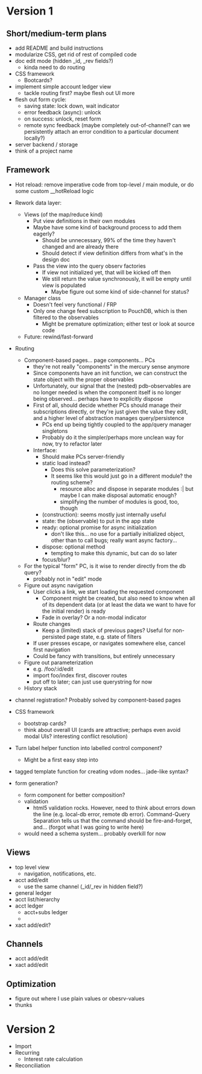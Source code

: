 Version 1
=========

Short/medium-term plans
-----------------------

- add README and build instructions
- modularize CSS, get rid of rest of compiled code
- doc edit mode (hidden _id, _rev fields?)
  - kinda need to do routing
- CSS framework
  - Bootcards?
- implement simple account ledger view
  - tackle routing first? maybe flesh out UI more
- flesh out form cycle:
  - saving state: lock down, wait indicator
  - error feedback (async): unlock
  - on success: unlock, reset form
  - remote sync feedback (maybe completely out-of-channel? can we persistently attach an error condition to a particular document locally?)
- server backend / storage
- think of a project name

Framework
---------

- Hot reload: remove imperative code from top-level / main module, or do some custom __hotReload logic
- Rework data layer:
  - Views (of the map/reduce kind)
    - Put view definitions in their own modules
    - Maybe have some kind of background process to add them eagerly?
      - Should be unnecessary, 99% of the time they haven't changed and are already there
      - Should detect if view definition differs from what's in the design doc
    - Pass the view into the query observ factories
      - If view not initialized yet, that will be kicked off then
      - We still return the value synchronously, it will be empty until view is populated
        - Maybe figure out some kind of side-channel for status?
  - Manager class
    - Doesn't feel very functional / FRP
    - Only one change feed subscription to PouchDB, which is then filtered to the observables
      - Might be premature optimization; either test or look at source code
  - Future: rewind/fast-forward
- Routing
  - Component-based pages... page components... PCs
    - they're not really "components" in the mercury sense anymore
    - Since components have an init function, we can construct the state object with the proper observables
    - Unfortunately, our signal that the (nested) pdb-observables are no longer needed is when the component itself is no longer being observed... perhaps have to explicitly dispose
    - First of all, should decide whether PCs should manage their subscriptions directly, or they're just given the value they edit, and a higher level of abstraction manages query/persistence
      - PCs end up being tightly coupled to the app/query manager singletons
      - Probably do it the simpler/perhaps more unclean way for now, try to refactor later
    - Interface:
      - Should make PCs server-friendly
      - static load instead?
        - Does this solve parameterization?
        - It seems like this would just go in a different module? the routing scheme?
          - resource alloc and dispose in separate modules :| but maybe I can make disposal automatic enough?
          - simplifying the number of modules is good, too, though
      - (construction): seems mostly just internally useful
      - state: the (observable) to put in the app state
      - ready: optional promise for async initialization
        - don't like this... no use for a partially initialized object, other than to call bugs; really want async factory...
      - dispose: optional method
        - tempting to make this dynamic, but can do so later
      - focus/blur?
  - For the typical "form" PC, is it wise to render directly from the db query?
    - probably not in "edit" mode
  - Figure out async navigation
    - User clicks a link, we start loading the requested component
      - Component might be created, but also need to know when all of its dependent data (or at least the data we want to have for the initial render) is ready
      - Fade in overlay? Or a non-modal indicator
    - Route changes
      - Keep a (limited) stack of previous pages? Useful for non-persisted page state, e.g. state of filters
    - If user presses escape, or navigates somewhere else, cancel first navigation
    - Could be fancy with transitions, but entirely unnecessary
  - Figure out parameterization
    - e.g. /foo/:id/edit
    - import foo/index first, discover routes
    - put off to later; can just use querystring for now
  - History stack
- channel registration? Probably solved by component-based pages
- CSS framework
  - bootstrap cards?
  - think about overall UI (cards are attractive; perhaps even avoid modal UIs? interesting conflict resolution)
- Turn label helper function into labelled control component?
  - Might be a first easy step into 

- tagged template function for creating vdom nodes... jade-like syntax?
- form generation?
  - form component for better composition?
  - validation
    - html5 validation rocks. However, need to think about errors down the line (e.g. local-db error, remote db error). Command-Query Separation tells us that the command should be fire-and-forget, and... (forgot what I was going to write here)
  - would need a schema system... probably overkill for now
  
Views
-----

- top level view
  - navigation, notifications, etc.
- acct add/edit
  - use the same channel (_id/_rev in hidden field?)
- general ledger
- acct list/hierarchy
- acct ledger
  - acct+subs ledger
  - 
- xact add/edit?

Channels
--------

- acct add/edit
- xact add/edit

Optimization
------------

- figure out where I use plain values or obesrv-values
- thunks

Version 2
=========

- Import
- Recurring
  - Interest rate calculation
- Reconciliation
